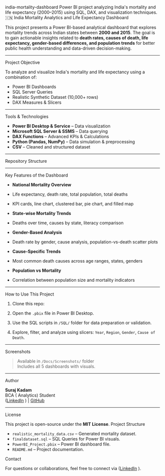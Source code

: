  india-mortality-dashboard
Power BI project analyzing India's mortality and life expectancy (2000–2015) using SQL, DAX, and visualization techniques.
 🇮🇳 India Mortality Analytics and Life Expectancy Dashboard

This project presents a Power BI-based analytical dashboard that explores mortality trends across Indian states between **2000 and 2015**. The goal is to gain actionable insights related to **death rates, causes of death, life expectancy, gender-based differences, and population trends** for better public health understanding and data-driven decision-making.

---

 Project Objective

To analyze and visualize India's mortality and life expectancy using a combination of:

- Power BI Dashboards  
- SQL Server Queries  
- Realistic Synthetic Dataset (10,000+ rows)  
- DAX Measures & Slicers

---

 Tools & Technologies

- **Power BI Desktop & Service** – Data visualization
- **Microsoft SQL Server & SSMS** – Data querying
- **DAX Functions** – Advanced KPIs & Calculations
- **Python (Pandas, NumPy)** – Data simulation & preprocessing
- **CSV** – Cleaned and structured dataset

---

 Repository Structure


---

 Key Features of the Dashboard

-  **National Mortality Overview**  
  - Life expectancy, death rate, total population, total deaths  
  - KPI cards, line chart, clustered bar, pie chart, and filled map

-  **State-wise Mortality Trends**  
  - Deaths over time, causes by state, literacy comparison

-  **Gender-Based Analysis**  
  - Death rate by gender, cause analysis, population-vs-death scatter plots

-  **Cause-Specific Trends**  
  - Most common death causes across age ranges, states, genders

-  **Population vs Mortality**  
  - Correlation between population size and mortality indicators

---

 How to Use This Project

1. Clone this repo:

2. Open the `.pbix` file in Power BI Desktop.

3. Use the SQL scripts in `/SQL/` folder for data preparation or validation.

4. Explore, filter, and analyze using slicers: `Year`, `Region`, `Gender`, `Cause of Death`.

---

 Screenshots

> Available in `/Docs/Screenshots/` folder  
> Includes all 5 dashboards with visuals.

---

 Author

**Suraj Kadam**  
BCA ( Analytics) Student  
([LinkedIn](https://www.linkedin.com/in/surajkadam07)
) | [GitHub](https://github.com/Suraj007-king)

---

 License

This project is open-source under the **MIT License**.
 Project Structure

- `realistic_mortality_data.csv` – Generated mortality dataset.
- `finaldataset.sql` – SQL Queries for Power BI visuals.
- `PowerBI_Project.pbix` – Power BI dashboard file.
- `README.md` – Project documentation.

 Contact

For questions or collaborations, feel free to connect via ([LinkedIn](https://www.linkedin.com/in/surajkadam07)
).

